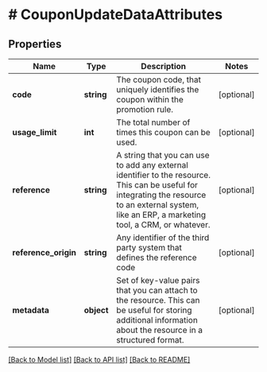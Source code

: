# # CouponUpdateDataAttributes

## Properties

Name | Type | Description | Notes
------------ | ------------- | ------------- | -------------
**code** | **string** | The coupon code, that uniquely identifies the coupon within the promotion rule. | [optional]
**usage_limit** | **int** | The total number of times this coupon can be used. | [optional]
**reference** | **string** | A string that you can use to add any external identifier to the resource. This can be useful for integrating the resource to an external system, like an ERP, a marketing tool, a CRM, or whatever. | [optional]
**reference_origin** | **string** | Any identifier of the third party system that defines the reference code | [optional]
**metadata** | **object** | Set of key-value pairs that you can attach to the resource. This can be useful for storing additional information about the resource in a structured format. | [optional]

[[Back to Model list]](../../README.md#models) [[Back to API list]](../../README.md#endpoints) [[Back to README]](../../README.md)
